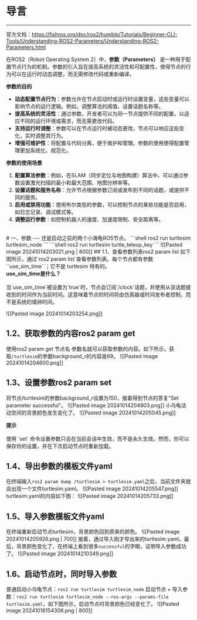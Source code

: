 # 导言
---
官方文档：https://fishros.org/doc/ros2/humble/Tutorials/Beginner-CLI-Tools/Understanding-ROS2-Parameters/Understanding-ROS2-Parameters.html

在ROS2（Robot Operating System 2）中，**参数（Parameters）** 是一种用于配置节点行为的机制。参数的引入旨在提高系统的灵活性和可配置性，使得节点的行为可以在运行时动态调整，而无需修改代码或重新编译。

**参数的目的**
- **动态配置节点行为**：参数允许在节点启动时或运行时设置变量，这些变量可以影响节点的运行逻辑。例如，调整算法的阈值、设置话题名称等。
- **提高系统的灵活性**：通过参数，开发者可以为同一节点提供不同的配置，以适应不同的运行环境或需求，而无需更改代码。
- **支持运行时调整**：参数可以在节点运行时被动态更改，节点可以响应这些变化，实时调整其行为。
- **增强可维护性**：将配置与代码分离，便于维护和管理。参数的使用使得配置管理更加系统化、规范化。

**参数的使用场景**
1. **配置算法参数**：例如，在SLAM（同步定位与地图构建）算法中，可以通过参数设置激光扫描的最小和最大范围、地图分辨率等。
2. **设置话题和服务名称**：允许节点根据参数订阅或发布到不同的话题，或提供不同的服务。
3. **启用或禁用功能**：使用布尔类型的参数，可以控制节点的某些功能是否启用，如日志记录、调试模式等。
4. **调整运行参数**：如控制机器人的速度、加速度限制、安全距离等。
<br>
# 一、参数
---
还是启动之前的两个小海龟ROS节点。
```shell
ros2 run turtlesim turtlesim_node
```
```shell
ros2 run turtlesim turtle_teleop_key
```
![[Pasted image 20241014203021.png | 800]]
## 1.1、查看参数列表ros2 param list
如下图所示，通过`ros2 param list`查看参数列表。每个节点都有参数``use_sim_time``；它不是 turtlesim 特有的。
<div class="tip">
<strong>use_sim_time是什么？</strong><br><br>当`use_sim_time`被设置为`true`时，节点会订阅`/clock`话题，并使用从该话题接收到的时间作为当前时间。这意味着节点的时间将由仿真器或时间发布者控制，而不是系统的墙钟时间。
</div>

![[Pasted image 20241014203254.png]]

## 1.2、获取参数的内容ros2 param get
使用ros2 param get 节点名 参数名就可以获取参数的内容。如下所示，获取`/turtlesim`的参数background_r的内容是69。
![[Pasted image 20241014204600.png]]

## 1.3、设置参数ros2 param set
将节点/turtlesim的参数background_r设置为150，接着得到节点的答复"Set parameter successful"。
![[Pasted image 20241014204903.png]]
小乌龟活动空间的背景颜色发生变化了。
![[Pasted image 20241014205045.png]]

<div class="tip">
<strong>提示</strong><br><br>使用 `set` 命令设置参数只会在当前会话中生效，而不是永久生效。然而，你可以保存你的设置，并在下次启动节点时重新加载。
</div>

## 1.4、导出参数的模板文件yaml
在终端输入`ros2 param dump /turtlesim > turtlesim.yaml`之后，当前文件夹就会出现一个文件turtlesim.yaml。
![[Pasted image 20241014205547.png]]
turtlesim.yaml的内容如下图：
![[Pasted image 20241014205733.png]]

## 1.5、导入参数模板文件yaml
在终端重新启动节点turtlesim，背景颜色回到原来的颜色。
![[Pasted image 20241014205926.png | 700]]
接着，通过导入刚才导出来的turtlesim.yaml。最后，背景颜色变化了，在终端上看到很多`successful`的字眼，证明导入参数成功了。
![[Pasted image 20241014210349.png]]

## 1.6、启动节点时，同时导入参数
普通启动小乌龟节点：`ros2 run turtlesim turtlesim_node`
启动节点 + 导入参数：`ros2 run turtlesim turtlesim_node --ros-args --params-file turtlesim.yaml`，如下图所示，启动节点时背景颜色已经变化了。
![[Pasted image 20241016154306.png | 800]]

